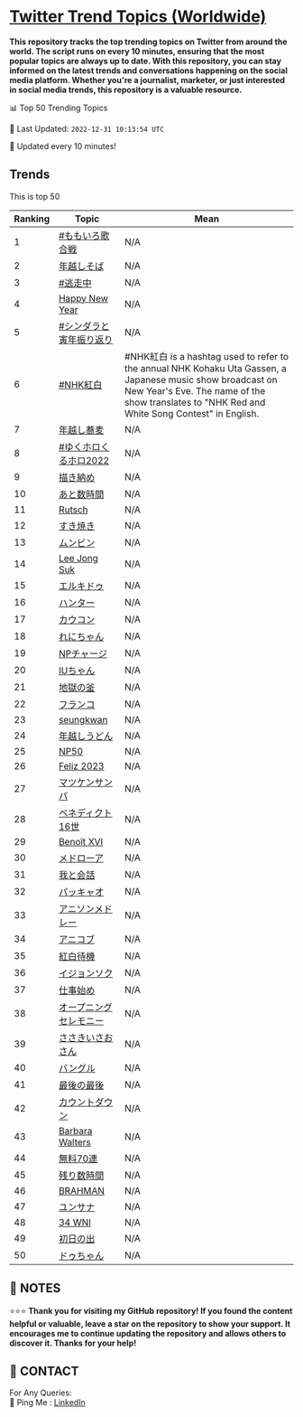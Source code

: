 [Twitter Trend Topics (Worldwide)](https://github.com/ErcinDedeoglu/Twitter-Trend-Topics)
==========

**This repository tracks the top trending topics on Twitter from around the world. 
The script runs on every 10 minutes, ensuring that the most popular topics are always up to date. 
With this repository, you can stay informed on the latest trends and conversations happening on the social media platform. 
Whether you're a journalist, marketer, or just interested in social media trends, this repository is a valuable resource.**


📊 Top 50 Trending Topics

📆 Last Updated: `2022-12-31 10:13:54 UTC`

🔧 Updated every 10 minutes!


## Trends

This is top 50

| Ranking | Topic | Mean |
| ------- | ------------ | ------------ |
| 1 | [#ももいろ歌合戦](http://twitter.com/search?q=%23%e3%82%82%e3%82%82%e3%81%84%e3%82%8d%e6%ad%8c%e5%90%88%e6%88%a6) | N/A |
| 2 | [年越しそば](http://twitter.com/search?q=%e5%b9%b4%e8%b6%8a%e3%81%97%e3%81%9d%e3%81%b0) | N/A |
| 3 | [#逃走中](http://twitter.com/search?q=%23%e9%80%83%e8%b5%b0%e4%b8%ad) | N/A |
| 4 | [Happy New Year](http://twitter.com/search?q=Happy+New+Year) | N/A |
| 5 | [#シンダラと寅年振り返り](http://twitter.com/search?q=%23%e3%82%b7%e3%83%b3%e3%83%80%e3%83%a9%e3%81%a8%e5%af%85%e5%b9%b4%e6%8c%af%e3%82%8a%e8%bf%94%e3%82%8a) | N/A |
| 6 | [#NHK紅白](http://twitter.com/search?q=%23NHK%e7%b4%85%e7%99%bd) | #NHK紅白 is a hashtag used to refer to the annual NHK Kohaku Uta Gassen, a Japanese music show broadcast on New Year's Eve. The name of the show translates to "NHK Red and White Song Contest" in English. |
| 7 | [年越し蕎麦](http://twitter.com/search?q=%e5%b9%b4%e8%b6%8a%e3%81%97%e8%95%8e%e9%ba%a6) | N/A |
| 8 | [#ゆくホロくるホロ2022](http://twitter.com/search?q=%23%e3%82%86%e3%81%8f%e3%83%9b%e3%83%ad%e3%81%8f%e3%82%8b%e3%83%9b%e3%83%ad2022) | N/A |
| 9 | [描き納め](http://twitter.com/search?q=%e6%8f%8f%e3%81%8d%e7%b4%8d%e3%82%81) | N/A |
| 10 | [あと数時間](http://twitter.com/search?q=%e3%81%82%e3%81%a8%e6%95%b0%e6%99%82%e9%96%93) | N/A |
| 11 | [Rutsch](http://twitter.com/search?q=Rutsch) | N/A |
| 12 | [すき焼き](http://twitter.com/search?q=%e3%81%99%e3%81%8d%e7%84%bc%e3%81%8d) | N/A |
| 13 | [ムンビン](http://twitter.com/search?q=%e3%83%a0%e3%83%b3%e3%83%93%e3%83%b3) | N/A |
| 14 | [Lee Jong Suk](http://twitter.com/search?q=Lee+Jong+Suk) | N/A |
| 15 | [エルキドゥ](http://twitter.com/search?q=%e3%82%a8%e3%83%ab%e3%82%ad%e3%83%89%e3%82%a5) | N/A |
| 16 | [ハンター](http://twitter.com/search?q=%e3%83%8f%e3%83%b3%e3%82%bf%e3%83%bc) | N/A |
| 17 | [カウコン](http://twitter.com/search?q=%e3%82%ab%e3%82%a6%e3%82%b3%e3%83%b3) | N/A |
| 18 | [れにちゃん](http://twitter.com/search?q=%e3%82%8c%e3%81%ab%e3%81%a1%e3%82%83%e3%82%93) | N/A |
| 19 | [NPチャージ](http://twitter.com/search?q=NP%e3%83%81%e3%83%a3%e3%83%bc%e3%82%b8) | N/A |
| 20 | [IUちゃん](http://twitter.com/search?q=IU%e3%81%a1%e3%82%83%e3%82%93) | N/A |
| 21 | [地獄の釜](http://twitter.com/search?q=%e5%9c%b0%e7%8d%84%e3%81%ae%e9%87%9c) | N/A |
| 22 | [フランコ](http://twitter.com/search?q=%e3%83%95%e3%83%a9%e3%83%b3%e3%82%b3) | N/A |
| 23 | [seungkwan](http://twitter.com/search?q=seungkwan) | N/A |
| 24 | [年越しうどん](http://twitter.com/search?q=%e5%b9%b4%e8%b6%8a%e3%81%97%e3%81%86%e3%81%a9%e3%82%93) | N/A |
| 25 | [NP50](http://twitter.com/search?q=NP50) | N/A |
| 26 | [Feliz 2023](http://twitter.com/search?q=Feliz+2023) | N/A |
| 27 | [マツケンサンバ](http://twitter.com/search?q=%e3%83%9e%e3%83%84%e3%82%b1%e3%83%b3%e3%82%b5%e3%83%b3%e3%83%90) | N/A |
| 28 | [ベネディクト16世](http://twitter.com/search?q=%e3%83%99%e3%83%8d%e3%83%87%e3%82%a3%e3%82%af%e3%83%8816%e4%b8%96) | N/A |
| 29 | [Benoît XVI](http://twitter.com/search?q=Beno%c3%aet+XVI) | N/A |
| 30 | [メドローア](http://twitter.com/search?q=%e3%83%a1%e3%83%89%e3%83%ad%e3%83%bc%e3%82%a2) | N/A |
| 31 | [我と会話](http://twitter.com/search?q=%e6%88%91%e3%81%a8%e4%bc%9a%e8%a9%b1) | N/A |
| 32 | [パッキャオ](http://twitter.com/search?q=%e3%83%91%e3%83%83%e3%82%ad%e3%83%a3%e3%82%aa) | N/A |
| 33 | [アニソンメドレー](http://twitter.com/search?q=%e3%82%a2%e3%83%8b%e3%82%bd%e3%83%b3%e3%83%a1%e3%83%89%e3%83%ac%e3%83%bc) | N/A |
| 34 | [アニコブ](http://twitter.com/search?q=%e3%82%a2%e3%83%8b%e3%82%b3%e3%83%96) | N/A |
| 35 | [紅白待機](http://twitter.com/search?q=%e7%b4%85%e7%99%bd%e5%be%85%e6%a9%9f) | N/A |
| 36 | [イジョンソク](http://twitter.com/search?q=%e3%82%a4%e3%82%b8%e3%83%a7%e3%83%b3%e3%82%bd%e3%82%af) | N/A |
| 37 | [仕事始め](http://twitter.com/search?q=%e4%bb%95%e4%ba%8b%e5%a7%8b%e3%82%81) | N/A |
| 38 | [オープニングセレモニー](http://twitter.com/search?q=%e3%82%aa%e3%83%bc%e3%83%97%e3%83%8b%e3%83%b3%e3%82%b0%e3%82%bb%e3%83%ac%e3%83%a2%e3%83%8b%e3%83%bc) | N/A |
| 39 | [ささきいさおさん](http://twitter.com/search?q=%e3%81%95%e3%81%95%e3%81%8d%e3%81%84%e3%81%95%e3%81%8a%e3%81%95%e3%82%93) | N/A |
| 40 | [バングル](http://twitter.com/search?q=%e3%83%90%e3%83%b3%e3%82%b0%e3%83%ab) | N/A |
| 41 | [最後の最後](http://twitter.com/search?q=%e6%9c%80%e5%be%8c%e3%81%ae%e6%9c%80%e5%be%8c) | N/A |
| 42 | [カウントダウン](http://twitter.com/search?q=%e3%82%ab%e3%82%a6%e3%83%b3%e3%83%88%e3%83%80%e3%82%a6%e3%83%b3) | N/A |
| 43 | [Barbara Walters](http://twitter.com/search?q=Barbara+Walters) | N/A |
| 44 | [無料70連](http://twitter.com/search?q=%e7%84%a1%e6%96%9970%e9%80%a3) | N/A |
| 45 | [残り数時間](http://twitter.com/search?q=%e6%ae%8b%e3%82%8a%e6%95%b0%e6%99%82%e9%96%93) | N/A |
| 46 | [BRAHMAN](http://twitter.com/search?q=BRAHMAN) | N/A |
| 47 | [ユンサナ](http://twitter.com/search?q=%e3%83%a6%e3%83%b3%e3%82%b5%e3%83%8a) | N/A |
| 48 | [34 WNI](http://twitter.com/search?q=34+WNI) | N/A |
| 49 | [初日の出](http://twitter.com/search?q=%e5%88%9d%e6%97%a5%e3%81%ae%e5%87%ba) | N/A |
| 50 | [ドゥちゃん](http://twitter.com/search?q=%e3%83%89%e3%82%a5%e3%81%a1%e3%82%83%e3%82%93) | N/A |




## 📝 NOTES

⭐⭐⭐ **Thank you for visiting my GitHub repository! If you found the content helpful or valuable, leave a star on the repository to show your support. It encourages me to continue updating the repository and allows others to discover it. Thanks for your help!**

## 📨 CONTACT

 For Any Queries:  
            🏓 Ping Me : [LinkedIn](https://www.linkedin.com/in/ercindedeoglu/)